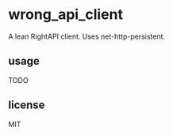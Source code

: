
# wrong_api_client

A lean RightAPI client. Uses net-http-persistent.


## usage

TODO


## license

MIT

